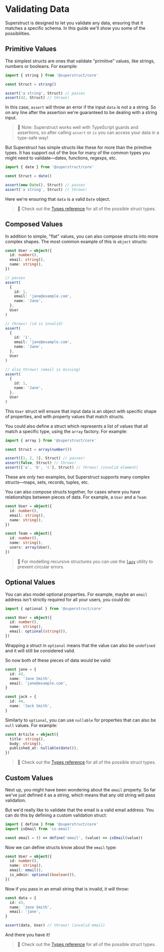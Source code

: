# Validating Data

Superstruct is designed to let you validate any data, ensuring that it matches a specific schema. In this guide we'll show you some of the possibilities.

## Primitive Values

The simplest structs are ones that validate "primitive" values, like strings, numbers or booleans. For example:

```ts
import { string } from '@superstruct/core'

const Struct = string()

assert('a string', Struct) // passes
assert(42, Struct) // throws!
```

In this case, `assert` will throw an error if the input `data` is not a a string. So on any line after the assertion we're guaranteed to be dealing with a string input.

> 🤖 Note: Superstruct works well with TypeScript guards and assertions, so after calling `assert` or `is` you can access your data in a type-safe way!

But Superstruct has simple structs like these for more than the primitive types. It has support out of the box for many of the common types you might need to validate—dates, functions, regexps, etc.

```ts
import { date } from '@superstruct/core'

const Struct = date()

assert(new Date(), Struct) // passes
assert('a string', Struct) // throws!
```

Here we're ensuring that `data` is a valid `Date` object.

> 🤖 Check out the [Types reference](../reference/types.md) for all of the possible struct types.

## Composed Values

In addition to simple, "flat" values, you can also compose structs into more complex shapes. The most common example of this is `object` structs:

```ts
const User = object({
  id: number(),
  email: string(),
  name: string(),
})

// passes
assert(
  {
    id: 1,
    email: 'jane@example.com',
    name: 'Jane',
  },
  User
)

// throws! (id is invalid)
assert(
  {
    id: '1',
    email: 'jane@example.com',
    name: 'Jane',
  },
  User
)

// also throws! (email is missing)
assert(
  {
    id: 1,
    name: 'Jane',
  },
  User
)
```

This `User` struct will ensure that input data is an object with specific shape of properties, and with property values that match structs.

You could also define a struct which represents a list of values that all match a specific type, using the `array` factory. For example:

```ts
import { array } from '@superstruct/core'

const Struct = array(number())

assert([1, 2, 3], Struct) // passes!
assert(false, Struct) // throws!
assert(['a', 'b', 'c'], Struct) // throws! (invalid element)
```

These are only two examples, but Superstruct supports many complex structs—maps, sets, records, tuples, etc.

You can also compose structs together, for cases where you have relationships between pieces of data. For example, a `User` and a `Team`:

```ts
const User = object({
  id: number(),
  email: string(),
  name: string(),
})

const Team = object({
  id: number(),
  name: string(),
  users: array(User),
})
```

> 🤖 For modelling recursive structures you can use the [`lazy`](../reference/types.md#lazy) utility to prevent circular errors.

## Optional Values

You can also model optional properties. For example, maybe an `email` address isn't strictly required for all your users, you could do:

```ts
import { optional } from '@superstruct/core'

const User = object({
  id: number(),
  name: string(),
  email: optional(string()),
})
```

Wrapping a struct in `optional` means that the value can also be `undefined` and it will still be considered valid.

So now both of these pieces of data would be valid:

```ts
const jane = {
  id: 43,
  name: 'Jane Smith',
  email: 'jane@example.com',
}

const jack = {
  id: 44,
  name: 'Jack Smith',
}
```

Similarly to `optional`, you can use `nullable` for properties that can also be `null` values. For example:

```ts
const Article = object({
  title: string(),
  body: string(),
  published_at: nullable(date()),
})
```

> 🤖 Check out the [Types reference](../reference/types.md) for all of the possible struct types.

## Custom Values

Next up, you might have been wondering about the `email` property. So far we've just defined it as a string, which means that any old string will pass validation.

But we'd really like to validate that the email is a valid email address. You can do this by defining a custom validation struct:

```ts
import { define } from '@superstruct/core'
import isEmail from 'is-email'

const email = () => define('email', (value) => isEmail(value))
```

Now we can define structs know about the `email` type:

```ts
const User = object({
  id: number(),
  name: string(),
  email: email(),
  is_admin: optional(boolean()),
})
```

Now if you pass in an email string that is invalid, it will throw:

```ts
const data = {
  id: 43,
  name: 'Jane Smith',
  email: 'jane',
}

assert(data, User) // throws! (invalid email)
```

And there you have it!

> 🤖 Check out the [Types reference](../reference/types.md) for all of the possible struct types.

